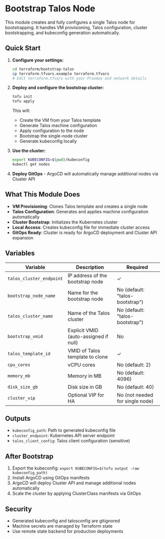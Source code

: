 # Bootstrap Talos Node

This module creates and fully configures a single Talos node for bootstrapping. It handles VM provisioning, Talos configuration, cluster bootstrapping, and kubeconfig generation automatically.

## Quick Start

1. **Configure your settings:**

   ```bash
   cd terraform/bootstrap-talos
   cp terraform.tfvars.example terraform.tfvars
   # Edit terraform.tfvars with your Proxmox and network details
   ```

2. **Deploy and configure the bootstrap cluster:**

   ```bash
   tofu init
   tofu apply
   ```

   This will:
   - Create the VM from your Talos template
   - Generate Talos machine configuration
   - Apply configuration to the node
   - Bootstrap the single-node cluster
   - Generate kubeconfig locally

3. **Use the cluster:**

   ```bash
   export KUBECONFIG=$(pwd)/kubeconfig
   kubectl get nodes
   ```

4. **Deploy GitOps** - ArgoCD will automatically manage additional nodes via Cluster API

## What This Module Does

- **VM Provisioning**: Clones Talos template and creates a single node
- **Talos Configuration**: Generates and applies machine configuration automatically
- **Cluster Bootstrap**: Initializes the Kubernetes cluster
- **Local Access**: Creates kubeconfig file for immediate cluster access
- **GitOps Ready**: Cluster is ready for ArgoCD deployment and Cluster API expansion

## Variables

| Variable | Description | Required |
|----------|-------------|----------|
| `talos_cluster_endpoint` | IP address of the bootstrap node | ✓ |
| `bootstrap_node_name` | Name for the bootstrap node | No (default: "talos-bootstrap") |
| `talos_cluster_name` | Name of the Talos cluster | No (default: "talos-bootstrap") |
| `bootstrap_vmid` | Explicit VMID (auto-assigned if null) | No |
| `talos_template_id` | VMID of Talos template to clone | ✓ |
| `cpu_cores` | vCPU cores | No (default: 2) |
| `memory_mb` | Memory in MB | No (default: 4096) |
| `disk_size_gb` | Disk size in GB | No (default: 40) |
| `cluster_vip` | Optional VIP for HA | No (not needed for single node) |

## Outputs

- `kubeconfig_path`: Path to generated kubeconfig file
- `cluster_endpoint`: Kubernetes API server endpoint
- `talos_client_config`: Talos client configuration (sensitive)

## After Bootstrap

1. Export the kubeconfig: `export KUBECONFIG=$(tofu output -raw kubeconfig_path)`
2. Install ArgoCD using GitOps manifests
3. ArgoCD will deploy Cluster API and manage additional nodes automatically
4. Scale the cluster by applying ClusterClass manifests via GitOps

## Security

- Generated kubeconfig and talosconfig are gitignored
- Machine secrets are managed by Terraform state
- Use remote state backend for production deployments
